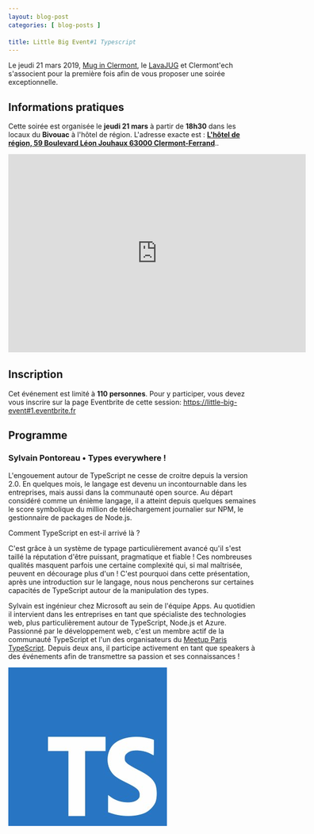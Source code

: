 ```yaml
---
layout: blog-post
categories: [ blog-posts ]

title: Little Big Event#1 Typescript
---
```


Le jeudi 21 mars 2019, [Mug in Clermont](https://muginclermont.azurewebsites.net/),
le [LavaJUG](http://www.lavajug.org/) et Clermont'ech s'associent
pour la première fois afin de vous proposer une soirée exceptionnelle.

## Informations pratiques

Cette soirée est organisée le **jeudi 21 mars** à partir de **18h30** dans les locaux du **Bivouac** à l'hôtel de région. L'adresse
exacte est : [**L'hôtel de région, 59 Boulevard Léon Jouhaux 63000 Clermont-Ferrand**](https://osm.org/go/0AkOKx_14--)..

<iframe width="600" height="400" frameborder="0" scrolling="no" marginheight="0" marginwidth="0" src="https://www.openstreetmap.org/export/embed.html?bbox=3.1138730049133305%2C45.79396934299903%2C3.117982149124146%2C45.79611996814522&amp;layer=mapnik&amp;marker=45.7950446659467%2C3.115927577018738" style="border: none"></iframe>

## Inscription

Cet événement est limité à **110 personnes**.  Pour y participer, vous devez vous
inscrire sur la page Eventbrite de cette session: [https://little-big-event#1.eventbrite.fr](https://little-big-event#1.eventbrite.fr)

<!-- <iframe src="//eventbrite.fr/tickets-external?eid=50979733756&ref=etckt" frameborder="0" height="500" width="100%" vspace="0" hspace="0" marginheight="5" marginwidth="5" scrolling="auto" allowtransparency="true"></iframe> -->


## Programme

### Sylvain Pontoreau • Types everywhere !

L'engouement autour de TypeScript ne cesse de croitre depuis la version 2.0. En quelques mois, le langage est devenu un incontournable dans les entreprises, mais aussi dans la communauté open source. Au départ considéré comme un énième langage, il a atteint depuis quelques semaines le score symbolique du million de téléchargement journalier sur NPM, le gestionnaire de packages de Node.js.

Comment TypeScript en est-il arrivé là ?

C'est grâce à un système de typage particulièrement avancé qu'il s'est taillé la réputation d'être puissant, pragmatique et fiable ! Ces nombreuses qualités masquent parfois une certaine complexité qui, si mal maîtrisée, peuvent en décourage plus d'un ! C'est pourquoi dans cette présentation, après une introduction sur le langage, nous nous pencherons sur certaines capacités de TypeScript autour de la manipulation des types.

Sylvain est ingénieur chez Microsoft au sein de l'équipe Apps. Au quotidien il intervient dans les entreprises en tant que spécialiste des technologies web, plus particulièrement autour de TypeScript, Node.js et Azure.
Passionné par le développement web, c'est un membre actif de la communauté TypeScript et l'un des organisateurs du [Meetup Paris TypeScript](https://www.meetup.com/fr-FR/Paris-Typescript). Depuis deux ans, il participe activement en tant que speakers à des événements afin de transmettre sa passion et ses connaissances !

![logo typescript](../images/blog-posts/little-big-event/typescript.jpg)
